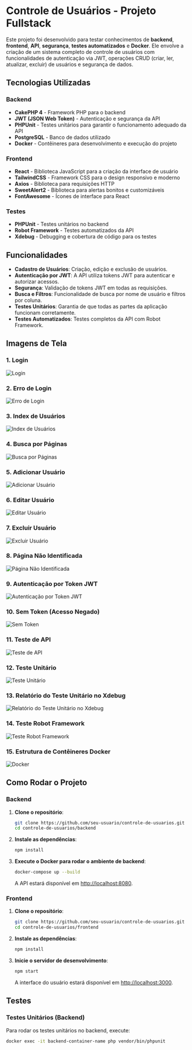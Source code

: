 # Controle de Usuários - Projeto Fullstack

Este projeto foi desenvolvido para testar conhecimentos de **backend**, **frontend**, **API**, **segurança**, **testes automatizados** e **Docker**. Ele envolve a criação de um sistema completo de controle de usuários com funcionalidades de autenticação via JWT, operações CRUD (criar, ler, atualizar, excluir) de usuários e segurança de dados.

## Tecnologias Utilizadas

### Backend
- **CakePHP 4** - Framework PHP para o backend
- **JWT (JSON Web Token)** - Autenticação e segurança da API
- **PHPUnit** - Testes unitários para garantir o funcionamento adequado da API
- **PostgreSQL** - Banco de dados utilizado
- **Docker** - Contêineres para desenvolvimento e execução do projeto

### Frontend
- **React** - Biblioteca JavaScript para a criação da interface de usuário
- **TailwindCSS** - Framework CSS para o design responsivo e moderno
- **Axios** - Biblioteca para requisições HTTP
- **SweetAlert2** - Biblioteca para alertas bonitos e customizáveis
- **FontAwesome** - Ícones de interface para React

### Testes
- **PHPUnit** - Testes unitários no backend
- **Robot Framework** - Testes automatizados da API
- **Xdebug** - Debugging e cobertura de código para os testes

## Funcionalidades

- **Cadastro de Usuários**: Criação, edição e exclusão de usuários.
- **Autenticação por JWT**: A API utiliza tokens JWT para autenticar e autorizar acessos.
- **Segurança**: Validação de tokens JWT em todas as requisições.
- **Busca e Filtros**: Funcionalidade de busca por nome de usuário e filtros por coluna.
- **Testes Unitários**: Garantia de que todas as partes da aplicação funcionam corretamente.
- **Testes Automatizados**: Testes completos da API com Robot Framework.

## Imagens de Tela

### 1. Login

![Login](https://i.imgur.com/H4ddNoH.png)

### 2. Erro de Login

![Erro de Login](https://i.imgur.com/PZe2zcv.png)

### 3. Index de Usuários

![Index de Usuários](https://i.imgur.com/Eumf8cu.png)

### 4. Busca por Páginas

![Busca por Páginas](https://i.imgur.com/2UpnrrR.png)

### 5. Adicionar Usuário

![Adicionar Usuário](https://i.imgur.com/3l5YCb3.png)

### 6. Editar Usuário

![Editar Usuário](https://i.imgur.com/1EZ4lrH.png)

### 7. Excluir Usuário

![Excluir Usuário](https://i.imgur.com/uijYxOO.png)

### 8. Página Não Identificada

![Página Não Identificada](https://i.imgur.com/29trh9G.png)

### 9. Autenticação por Token JWT

![Autenticação por Token JWT](https://i.imgur.com/J6Y5RUX.png)

### 10. Sem Token (Acesso Negado)

![Sem Token](https://i.imgur.com/j7M2MTe.png)

### 11. Teste de API

![Teste de API](https://i.imgur.com/gawyNPh.png)

### 12. Teste Unitário

![Teste Unitário](https://i.imgur.com/AVhgT4r.png)

### 13. Relatório do Teste Unitário no Xdebug

![Relatório do Teste Unitário no Xdebug](https://i.imgur.com/ehhg6wP.png)

### 14. Teste Robot Framework

![Teste Robot Framework](https://i.imgur.com/ubqVjLq.png)

### 15. Estrutura de Contêineres Docker

![Docker](https://i.imgur.com/KycXWtv.png)

## Como Rodar o Projeto

### Backend

1. **Clone o repositório**:

    ```bash
    git clone https://github.com/seu-usuario/controle-de-usuarios.git
    cd controle-de-usuarios/backend
    ```

2. **Instale as dependências**:

    ```bash
    npm install
    ```

3. **Execute o Docker para rodar o ambiente de backend**:

    ```bash
    docker-compose up --build
    ```

    A API estará disponível em [http://localhost:8080](http://localhost:8080).

### Frontend

1. **Clone o repositório**:

    ```bash
    git clone https://github.com/seu-usuario/controle-de-usuarios.git
    cd controle-de-usuarios/frontend
    ```

2. **Instale as dependências**:

    ```bash
    npm install
    ```

3. **Inicie o servidor de desenvolvimento**:

    ```bash
    npm start
    ```

    A interface do usuário estará disponível em [http://localhost:3000](http://localhost:3000).

## Testes

### Testes Unitários (Backend)

Para rodar os testes unitários no backend, execute:

```bash
docker exec -it backend-container-name php vendor/bin/phpunit

